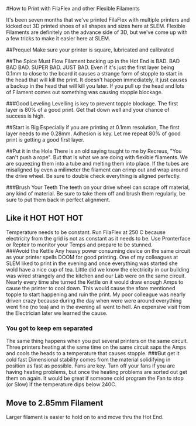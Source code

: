 #How to Print with FilaFlex and other Flexible Filaments

It's been seven months that we've printed FilaFlex with multiple printers and kicked out 3D printed shoes of all shapes and sizes here at SLEM.  Flexible Filaments are definitely on the advance side of 3D, but we've come up with a few tricks to make it easier here at SLEM. 

##Prequel
Make sure your printer is square, lubricated and calibrated 

##The Spice Must Flow
Filament backing up in the Hot End is BAD. BAD BAD BAD.  SUPER BAD. JUST BAD. 
 Even if it's just the first layer being 0.1mm to close to the board it causes a strange form of stopple to start in the head that will kill the print. It doesn't happen immediately, it just causes a backup in the head that will kill you later.  If you pull up the head and lots of Filament comes out something was causing stopple blockage.  

###Good Leveling
Levelling is key to prevent topple blockage.  The first layer is 80% of a good print.  Get that down well and your chance of success is high.  

##Start is Big
Especially if you are printing at 0.1mm resolution, The first layer needs to me 0.28mm.  Adhesion is key.  Let me repeat 80% of good print is getting a good first layer.  

##Put it in the Hole
There is an old saying taught to me by Recreus, "You can't push a rope". But that is what we are doing with flexible filaments.  We are squeezing them into a tube and melting them into place.  If the tubes are misaligned by even a milimeter the filament can crimp out and wrap around the drive wheel.  Be sure to double check everything is aligned perfectly.  

###Brush Your Teeth
The teeth on your drive wheel can scrape off material, any kind of material.  Be sure to take them off and brush them regularly, be sure to put them back in perfect alignment.

## Like it HOT HOT HOT
Temperature needs to be constant.  Run FilaFlex at 250 C because electricity from the grid is not as constant as it needs to be.  Use Pronterface or Repteir to monitor your Temps and prepare to be stunned.  
###Avoid the Kettle
Any heavy power consuming device on the same circuit as your printer spells DOOM for good printing.  One of my colleagues at SLEM liked to print in the evening and once everything was started she wold have a nice cup of tea.   Little did we know the electricity in our building was wired strangely and the kitchen and our Lab were on the same circuit.  Nearly every time she turned the Kettle on it would draw enough Amps to cause the printer to cool down.  This would cause the afore mentioned topple to start happening and ruin the print.  My poor colleague was nearly driven crazy because during the day when were were around everything went fine (no tea) and in the evening all went to hell.  An expensive visit from the Electrician later we learned the cause.  
### You got to keep em separated
The same thing happens when you put several printers on the same circuit.  Three printers heating at the same time on the same circuit saps the Amps and cools the heads to a temperature that causes stopple.
###But get it cold fast
Dimensional stability comes from the material solidifying in position as fast as possible.  Fans are key.  Turn off your fans if you are having heating problems, but once the heating problems are sorted out get them on again.  It would be great if someone cold program the Fan to stop (or Slow) if the temperature dips below 240C. 

## Move to 2.85mm Filament
Larger filament is easier to hold on to and move thru the Hot End.  




